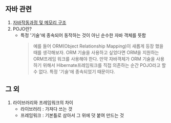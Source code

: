 ## 자바 관련

1.  [자바작동과정 및 메모리 구조](https://slow-and-steady-wins-the-race.tistory.com/8?category=806680)
2.  POJO란?
    - 특정 '기술'에 종속되어 동작하는 것이 아닌 순수한 자바 객체를 뜻함
      > 예를 들어 ORM(Object Relationship Mapping)이 새롭게 등장 했을 때를 생각해보자. ORM 기술을 사용하고 싶었다면 ORM을 지원하는 ORM프레임 워크를 사용해야 한다. 만약 자바객체가 ORM 기술을 사용하기 위해서 Hibernate프레임워크를 직접 의존하는 순간 POJO라고 할 수 없다. 특정 '기술'에 종속되었기 때문이다.

## 그 외

1. 라이브러리와 프레임워크의 차이
   - 라이브러리 : 가져다 쓰는 것
   - 프레임워크 : 기본틀로 삼아서 그 위에 덧 붙여 만드는 것
